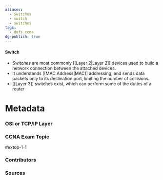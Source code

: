 ```yaml
---
aliases:
  - Switches
  - switch
  - switches
tags:
  - defs_ccna
dg-publish: true
---
```

#### Switch
- *Switches* are most commonly [[Layer 2|Layer 2]] devices used to build a network connection between the attached devices.
- It understands [[MAC Address|MAC]] addressing, and sends data packets only to its destination port, limiting the number of collisions.
- [[Layer 3]] switches exist, which can perform some of the duties of a router

# Metadata
### OSI or TCP/IP Layer

### CCNA Exam Topic
#extop-1-1 
### Contributors

### Sources
